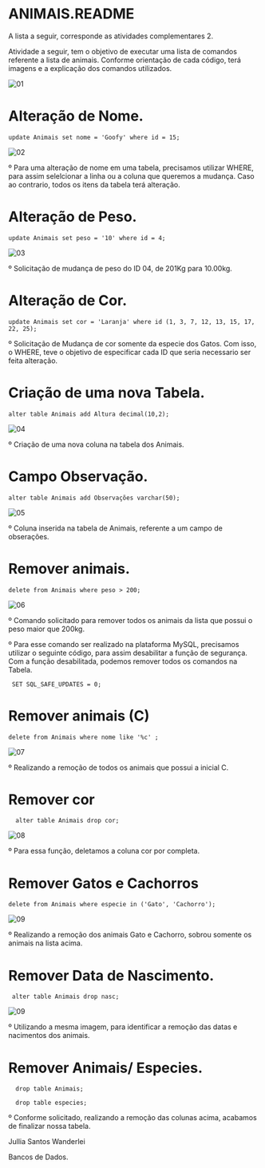# ANIMAIS.README
A lista a seguir,  corresponde as atividades complementares 2. 

Atividade a seguir, tem o objetivo de executar uma lista de comandos referente a lista de animais. Conforme orientação de cada código, terá imagens e a explicação dos comandos utilizados.

![01](https://github.com/WanderleiJullia/ANIMAIS.README/assets/144744092/02cade92-5a13-48da-9716-71ca5275729e)

# Alteração de Nome. 
    update Animais set nome = 'Goofy' where id = 15; 

   ![02](https://github.com/WanderleiJullia/ANIMAIS.README/assets/144744092/fc02017e-cdba-4000-941a-d17ba5da2b88)


º Para uma alteração de nome em uma tabela, precisamos utilizar WHERE, para assim selelcionar a linha ou a coluna que queremos a mudança. Caso ao contrario, todos os itens da tabela terá alteração. 


# Alteração de Peso. 

    update Animais set peso = '10' where id = 4;

![03](https://github.com/WanderleiJullia/ANIMAIS.README/assets/144744092/9a99cefa-dd62-40d4-a042-710e912bb1df)

º Solicitação de mudança de peso do ID 04, de 201Kg para 10.00kg. 

# Alteração de Cor. 

    update Animais set cor = 'Laranja' where id (1, 3, 7, 12, 13, 15, 17, 22, 25);

º Solicitação de Mudança de cor somente da especie dos Gatos. Com isso, o WHERE, teve o objetivo de especificar cada ID que seria necessario ser feita alteração. 

# Criação de uma nova Tabela. 

    alter table Animais add Altura decimal(10,2); 

  ![04](https://github.com/WanderleiJullia/ANIMAIS.README/assets/144744092/8f31e5ab-97a8-4e78-a3d5-2472e130a44d)


   º Criação de uma nova coluna na tabela dos Animais.    

# Campo Observação. 

    alter table Animais add Observações varchar(50); 
    
![05](https://github.com/WanderleiJullia/ANIMAIS.README/assets/144744092/ac3db4b3-3bcf-4393-8345-7071540b17f1)

º Coluna inserida na tabela de Animais, referente a um campo de obserações. 

# Remover animais. 

    delete from Animais where peso > 200;

 ![06](https://github.com/WanderleiJullia/ANIMAIS.README/assets/144744092/5fd17679-3dff-4911-a507-aa4ed194affd)

 º Comando solicitado para remover todos os animais da lista que possui o peso maior que 200kg.

 º Para esse comando ser realizado na plataforma MySQL, precisamos utilizar o seguinte código, para assim desabilitar a função de segurança. Com a função desabilitada, podemos remover todos os comandos na Tabela. 

     SET SQL_SAFE_UPDATES = 0;


# Remover animais (C) 

    delete from Animais where nome like '%c' ; 

  ![07](https://github.com/WanderleiJullia/ANIMAIS.README/assets/144744092/183b2146-00e7-4c37-8904-dbfe1f6b47ac)

  º Realizando a remoção de todos os animais que possui a inicial C. 

  # Remover cor 

      alter table Animais drop cor;

  ![08](https://github.com/WanderleiJullia/ANIMAIS.README/assets/144744092/71a83436-001d-469b-a6f1-a9266e051d3d)

º Para essa função, deletamos a coluna cor por completa. 

# Remover Gatos e Cachorros 

    delete from Animais where especie in ('Gato', 'Cachorro');

 ![09](https://github.com/WanderleiJullia/ANIMAIS.README/assets/144744092/5be29883-1771-4845-835e-9f95f4f9e09b)

 º Realizando a remoção dos animais Gato e Cachorro, sobrou somente os animais na lista acima. 

 # Remover Data de Nascimento. 

     alter table Animais drop nasc; 

  ![09](https://github.com/WanderleiJullia/ANIMAIS.README/assets/144744092/3115452c-8c2e-4acd-a88e-ff0987fc7cb8)

  º Utilizando a mesma imagem, para identificar a remoção das datas e nacimentos  dos animais. 

  # Remover Animais/ Especies. 

      drop table Animais; 
    
      drop table especies; 

 º Conforme solicitado, realizando a remoção das colunas acima, acabamos de finalizar nossa tabela. 

 


Jullia Santos Wanderlei 

Bancos de Dados. 




